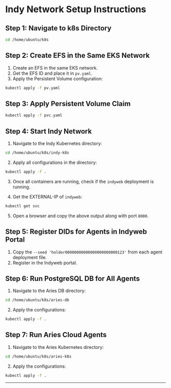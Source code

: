 # Indy Network Setup Instructions

## Step 1: Navigate to k8s Directory

```sh
cd /home/ubuntu/k8s
```

## Step 2: Create EFS in the Same EKS Network

1. Create an EFS in the same EKS network.
2. Get the EFS ID and place it in `pv.yaml`.
3. Apply the Persistent Volume configuration:

```sh
kubectl apply -f pv.yaml
```

## Step 3: Apply Persistent Volume Claim

```sh
kubectl apply -f pvc.yaml
```

## Step 4: Start Indy Network

1. Navigate to the Indy Kubernetes directory:

```sh
cd /home/ubuntu/k8s/indy-k8s
```

2. Apply all configurations in the directory:

```sh
kubectl apply -f .
```

3. Once all containers are running, check if the `indyweb` deployment is running.

4. Get the EXTERNAL-IP of `indyweb`:

```sh
kubectl get svc
```

5. Open a browser and copy the above output along with port `8000`.

## Step 5: Register DIDs for Agents in Indyweb Portal

1. Copy the `--seed 'holder00000000000000000000000123'` from each agent deployment file.
2. Register in the Indyweb portal.

## Step 6: Run PostgreSQL DB for All Agents

1. Navigate to the Aries DB directory:

```sh
cd /home/ubuntu/k8s/aries-db
```

2. Apply the configurations:

```sh
kubectl apply -f .
```

## Step 7: Run Aries Cloud Agents

1. Navigate to the Aries Kubernetes directory:

```sh
cd /home/ubuntu/k8s/aries-k8s
```

2. Apply the configurations:

```sh
kubectl apply -f .
```

---

